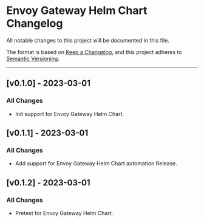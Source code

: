 # Envoy Gateway Helm Chart Changelog

All notable changes to this project will be documented in this file.

The format is based on [Keep a Changelog](https://keepachangelog.com/en/1.0.0/),
and this project adheres to [Semantic Versioning](https://semver.org/spec/v2.0.0.html).

---

<!-- ## [vX.Y.Z] - UNRELEASED
### Highlights
### All Changes
- Added
- Updated
- Changed
- Fixed
- Deprecated
- Removed -->

## [v0.1.0] - 2023-03-01

### All Changes

- Init support for Envoy Gateway Helm Chart.

## [v0.1.1] - 2023-03-01

### All Changes

- Add support for Envoy Gateway Helm Chart automation Release.

## [v0.1.2] - 2023-03-01

### All Changes

- Pretest for Envoy Gateway Helm Chart.
